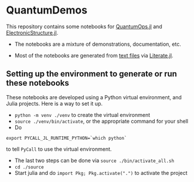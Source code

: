# QuantumDemos

This repository contains some notebooks for
[QuantumOps.jl](https://github.ibm.com/John-Lapeyre/QuantumOps.jl)
and [ElectronicStructure.jl](https://github.ibm.com/John-Lapeyre/ElectronicStructure.jl).

* The notebooks are a mixture of demonstrations, documentation, etc.

* Most of the notebooks are generated from [text files](./source/) via [Literate.jl](https://github.com/fredrikekre/Literate.jl).


## Setting up the environment to generate or run these notebooks

These notebooks are developed using a Python virtual environment, and Julia projects.
Here is a way to set it up.

* `python -m venv ./venv` to create the virtual environment
* `source ./venv/bin/activate`, or the appropriate command for your shell
*  Do
```shell
export PYCALL_JL_RUNTIME_PYTHON=`which python`
```
to tell `PyCall` to use the virtual environment.
* The last two steps can be done via `source ./bin/activate_all.sh`
* `cd ./source`
* Start julia and do `import Pkg; Pkg.activate(".")` to activate the project



